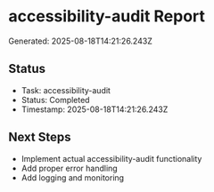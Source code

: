 # accessibility-audit Report

Generated: 2025-08-18T14:21:26.243Z

## Status
- Task: accessibility-audit
- Status: Completed
- Timestamp: 2025-08-18T14:21:26.243Z

## Next Steps
- Implement actual accessibility-audit functionality
- Add proper error handling
- Add logging and monitoring
